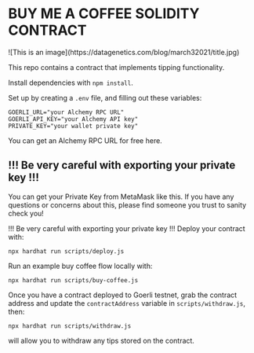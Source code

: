 <h1>BUY ME A COFFEE SOLIDITY CONTRACT</h1>
![This is an image](https://datagenetics.com/blog/march32021/title.jpg)

This repo contains a contract that implements tipping functionality.

Install dependencies with `npm install`.

Set up by creating a `.env` file, and filling out these variables:
```
GOERLI_URL="your Alchemy RPC URL"
GOERLI_API_KEY="your Alchemy API key"
PRIVATE_KEY="your wallet private key"
```
You can get an Alchemy RPC URL for free here.

<h2>!!! Be very careful with exporting your private key !!! </h2>
You can get your Private Key from MetaMask like this. If you have any questions or concerns about this, please find someone you trust to sanity check you!

!!! Be very careful with exporting your private key !!!
Deploy your contract with:
```
npx hardhat run scripts/deploy.js
```
Run an example buy coffee flow locally with:
```
npx hardhat run scripts/buy-coffee.js
```
Once you have a contract deployed to Goerli testnet, grab the contract address and update the `contractAddress` variable in `scripts/withdraw.js`, then:
```
npx hardhat run scripts/withdraw.js
```
will allow you to withdraw any tips stored on the contract.
